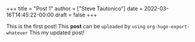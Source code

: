 +++
title = "Post 1"
author = ["Steve Tautonico"]
date = 2022-03-16T14:45:22-00:00
draft = false
+++

This is the first post! This **post** can be `uploaded` by `using` `org-hugo-export-whatever`
This my updated post!
